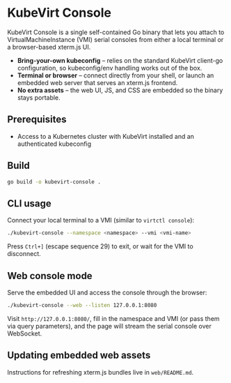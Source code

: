 # KubeVirt Console

KubeVirt Console is a single self-contained Go binary that lets you attach to VirtualMachineInstance (VMI) serial consoles from either a local terminal or a browser-based xterm.js UI.

- **Bring-your-own kubeconfig** – relies on the standard KubeVirt client-go configuration, so kubeconfig/env handling works out of the box.
- **Terminal or browser** – connect directly from your shell, or launch an embedded web server that serves an xterm.js frontend.
- **No extra assets** – the web UI, JS, and CSS are embedded so the binary stays portable.

## Prerequisites

- Access to a Kubernetes cluster with KubeVirt installed and an authenticated kubeconfig

## Build

```bash
go build -o kubevirt-console .
```

## CLI usage

Connect your local terminal to a VMI (similar to `virtctl console`):

```bash
./kubevirt-console --namespace <namespace> --vmi <vmi-name>
```

Press `Ctrl+]` (escape sequence 29) to exit, or wait for the VMI to disconnect.

## Web console mode

Serve the embedded UI and access the console through the browser:

```bash
./kubevirt-console --web --listen 127.0.0.1:8080
```

Visit `http://127.0.0.1:8080/`, fill in the namespace and VMI (or pass them via query parameters), and the page will stream the serial console over WebSocket.

## Updating embedded web assets

Instructions for refreshing xterm.js bundles live in `web/README.md`.
